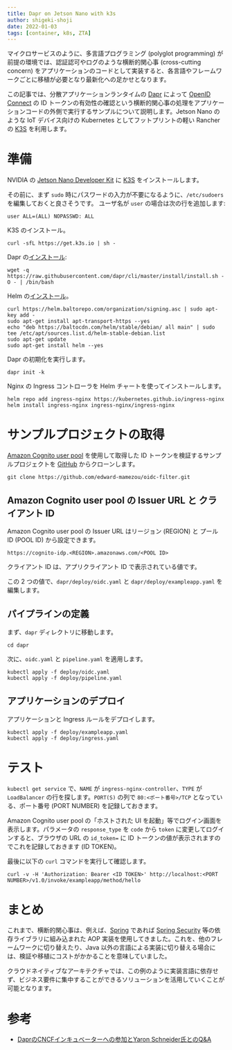 ```yaml
---
title: Dapr on Jetson Nano with k3s 
author: shigeki-shoji
date: 2022-01-03
tags: [container, k8s, ZTA]
---
```


マイクロサービスのように、多言語プログラミング (polyglot programming) が前提の環境では、認証認可やログのような横断的関心事 (cross-cutting concern) をアプリケーションのコードとして実装すると、各言語やフレームワークごとに移植が必要となり最新化への足かせとなります。

この記事では、分散アプリケーションランタイムの [Dapr](https://dapr.io/) によって [OpenID Connect](https://openid.net/connect/) の ID トークンの有効性の確認という横断的関心事の処理をアプリケーションコードの外側で実行するサンプルについて説明します。Jetson Nano のような IoT デバイス向けの Kubernetes としてフットプリントの軽い Rancher の [K3S](https://k3s.io/) を利用します。

# 準備

NVIDIA の [Jetson Nano Developer Kit](https://developer.nvidia.com/embedded/jetson-nano-developer-kit) に [K3S](https://k3s.io/) をインストールします。

その前に、まず `sudo` 時にパスワードの入力が不要になるように、`/etc/sudoers` を編集しておくと良さそうです。 ユーザ名が `user` の場合は次の行を追加します:

```shell
user ALL=(ALL) NOPASSWD: ALL
```

K3S のインストール。

```shell
curl -sfL https://get.k3s.io | sh -
```

Dapr の[インストール](https://docs.dapr.io/getting-started/install-dapr-cli/):

```shell
wget -q https://raw.githubusercontent.com/dapr/cli/master/install/install.sh -O - | /bin/bash
```

Helm の[インストール](https://helm.sh/ja/docs/intro/install/)。

```shell
curl https://helm.baltorepo.com/organization/signing.asc | sudo apt-key add -
sudo apt-get install apt-transport-https --yes
echo "deb https://baltocdn.com/helm/stable/debian/ all main" | sudo tee /etc/apt/sources.list.d/helm-stable-debian.list
sudo apt-get update
sudo apt-get install helm --yes
```

Dapr の初期化を実行します。

```shell
dapr init -k
```

Nginx の Ingress コントローラを Helm チャートを使ってインストールします。

```shell
helm repo add ingress-nginx https://kubernetes.github.io/ingress-nginx
helm install ingress-nginx ingress-nginx/ingress-nginx
```

# サンプルプロジェクトの取得

[Amazon Cognito user pool](https://aws.amazon.com/jp/cognito/) を使用して取得した ID トークンを検証するサンプルプロジェクトを [GitHub](https://github.com/edward-mamezou/oidc-filter) からクローンします。

```shell
git clone https://github.com/edward-mamezou/oidc-filter.git
```

## Amazon Cognito user pool の Issuer URL と クライアント ID

Amazon Cognito user pool の Issuer URL はリージョン (REGION) と プール ID (POOL ID) から設定できます。

```shell
https://cognito-idp.<REGION>.amazonaws.com/<POOL ID>
```

クライアント ID は、アプリクライアント ID で表示されている値です。

この 2 つの値で、`dapr/deploy/oidc.yaml` と `dapr/deploy/exampleapp.yaml` を編集します。

## パイプラインの定義

まず、`dapr` ディレクトリに移動します。

```shell
cd dapr
```

次に、`oidc.yaml` と `pipeline.yaml` を適用します。

```shell
kubectl apply -f deploy/oidc.yaml
kubectl apply -f deploy/pipeline.yaml
```

## アプリケーションのデプロイ

アプリケーションと Ingress ルールをデプロイします。

```shell
kubectl apply -f deploy/exampleapp.yaml
kubectl apply -f deploy/ingress.yaml
```

# テスト

`kubectl get service` で、`NAME` が `ingress-nginx-controller`、`TYPE` が `LoadBalancer` の行を探します。`PORT(S)` の列で `80:<ポート番号>/TCP` となっている、ポート番号 (PORT NUMBER) を記録しておきます。

Amazon Cognito user pool の「ホストされた UI を起動」等でログイン画面を表示します。パラメータの `response_type` を `code` から `token` に変更してログインすると、ブラウザの URL の `id_token=` に ID トークンの値が表示されますのでこれを記録しておきます (ID TOKEN)。

最後に以下の `curl` コマンドを実行して確認します。

```shell
curl -v -H 'Authorization: Bearer <ID TOKEN>' http://localhost:<PORT NUMBER>/v1.0/invoke/exampleapp/method/hello
```

# まとめ

これまで、横断的関心事は、例えば、[Spring](https://spring.io/) であれば [Spring Security](https://spring.io/projects/spring-security) 等の依存ライブラリに組み込まれた AOP 実装を使用してきました。これを、他のフレームワークに切り替えたり、Java 以外の言語による実装に切り替える場合には、検証や移植にコストがかかることを意味していました。

クラウドネイティブなアーキテクチャでは、この例のように実装言語に依存せず、ビジネス要件に集中することができるソリューションを活用していくことが可能となります。

# 参考

* [DaprのCNCFインキュベーターへの参加とYaron Schneider氏とのQ&A](https://www.infoq.com/jp/news/2021/11/dapr-joins-cncf/)
